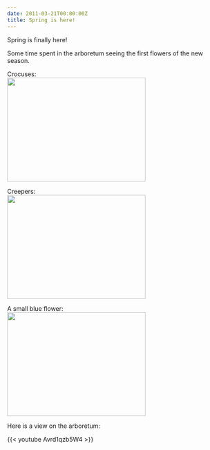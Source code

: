 ```yaml
---
date: 2011-03-21T00:00:00Z
title: Spring is here!
---
```


Spring is finally here!

Some time spent in the arboretum seeing the first flowers of the new season.

<style type="text/css">
img {
  float: none;
}
</style>

<p>
Crocuses:<br/>
<a href="/img/spring-is-here/crocuses.jpg"><img src="/img/spring-is-here/crocuses_thumb.jpg" width="320" height="240" /></a>
</p>

<p>
Creepers:<br/>
<a href="/img/spring-is-here/creepers.jpg"><img src="/img/spring-is-here/creepers_thumb.jpg" width="320" height="240" /></a>
</p>

<p>
A small blue flower:<br>
<a href="/img/spring-is-here/smallblueflower.jpg"><img src="/img/spring-is-here/smallblueflower_thumb.jpg" width="320" height="240" /></a>
</p>

Here is a view on the arboretum:

{{< youtube Avrd1qzb5W4 >}}
